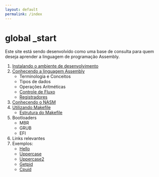 ```yaml
---
layout: default
permalink: /index
---
```


# **global _start**

Este site está sendo desenvolvido como uma base de consulta para quem deseja aprender a linguagem de programação Assembly.

1. [Instalando o ambiente de desenvolvimento](/requisitos)
2. [Conhecendo a linguagem Assembly](/linguagem)
   - Terminologia e Conceitos
   - Tipos de dados
   - Operações Aritméticas
   - [Controle de Fluxo](/control-transfer-instructions)
   - [Registradores](/registradores)
3. [Conhecendo o NASM](/nasm)
4. [Utilizando Makefile](/using-makefile)
   - [Estrutura do Makefile](/using-makefile-1)
5. Bootloaders
   - MBR
   - GRUB
   - EFI
6. Links relevantes
7. Exemplos:
   - [Hello](https://github.com/Assembly-Area55/assembly-area55.github.io/tree/master/src/hello)
   - [Uppercase](https://github.com/Assembly-Area55/assembly-area55.github.io/blob/master/src/uppercase/uppercase.asm)
   - [Uppercase2](https://github.com/Assembly-Area55/assembly-area55.github.io/blob/master/src/uppercase/uppercase2.asm)
   - [Getpid](https://github.com/Assembly-Area55/assembly-area55.github.io/tree/master/src/getpid)
   - [Cpuid](https://github.com/Assembly-Area55/assembly-area55.github.io/tree/master/src/cpuid)
